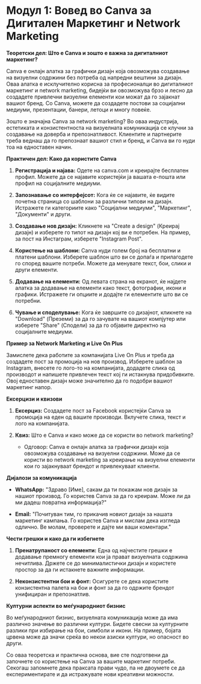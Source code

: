 # **Модул 1: Вовед во Canva за Дигитален Маркетинг и Network Marketing**

**Теоретски дел: Што е Canva и зошто е важна за дигиталниот маркетинг?**

Canva е онлајн алатка за графички дизајн која овозможува создавање на визуелни содржини без потреба од напредни вештини за дизајн. Оваа алатка е исклучително корисна за професионалци во дигиталниот маркетинг и network marketing, бидејќи ви овозможува брзо и лесно да создадете привлечни визуелни елементи кои можат да го зајакнат вашиот бренд. Со Canva, можете да создадете постови за социјални медиуми, презентации, банери, летоци и многу повеќе.

Зошто е значајна Canva за network marketing? Во оваа индустрија, естетиката и конзистентноста на визуелната комуникација се клучни за создавање на доверба и препознатливост. Клиентите и партнерите треба веднаш да го препознаат вашиот стил и бренд, и Canva ви го нуди тоа на едноставен начин.

**Практичен дел: Како да користите Canva**

1. **Регистрација и најава:** Одете на canva.com и креирајте бесплатен профил. Можете да се најавите користејќи ја вашата е-пошта или профил на социјалните медиуми.

2. **Запознавање со интерфејсот:** Кога ќе се најавите, ќе видите почетна страница со шаблони за различни типови на дизајн. Истражете ги категориите како "Социјални медиуми", "Маркетинг", "Документи" и други.

3. **Создавање нов дизајн:** Кликнете на "Create a design" (Креирај дизајн) и изберете го типот на дизајн кој ви е потребен. На пример, за пост на Инстаграм, изберете "Instagram Post".

4. **Користење на шаблони:** Canva нуди голем број на бесплатни и платени шаблони. Изберете шаблон што ви се допаѓа и прилагодете го според вашите потреби. Можете да менувате текст, бои, слики и други елементи.

5. **Додавање на елементи:** Од левата страна на екранот, ќе најдете алатка за додавање на елементи како текст, фотографии, икони и графики. Истражете ги опциите и додајте ги елементите што ви се потребни.

6. **Чување и споделување:** Кога ќе завршите со дизајнот, кликнете на "Download" (Преземи) за да го зачувате на вашиот компјутер или изберете "Share" (Сподели) за да го објавите директно на социјалните медиуми.

**Пример за Network Marketing и Live On Plus**

Замислете дека работите за компанијата Live On Plus и треба да создадете пост за промоција на нов производ. Изберете шаблон за Instagram, внесете го лого-то на компанијата, додадете слика од производот и напишете привлечен текст кој ги истакнува придобивките. Овој едноставен дизајн може значително да го подобри вашиот маркетинг напор.

**Ексерцизи и квизови**

1. **Ексерциз:** Создадете пост за Facebook користејќи Canva за промоција на еден од вашите производи. Вклучете слика, текст и лого на компанијата.

2. **Квиз:** Што е Canva и како може да се користи во network marketing?
   - Одговор: Canva е онлајн алатка за графички дизајн која овозможува создавање на визуелни содржини. Може да се користи во network marketing за креирање на визуелни елементи кои го зајакнуваат брендот и привлекуваат клиенти.

**Дијалози за комуникација**

- **WhatsApp:** "Здраво [Име], сакам да ти покажам нов дизајн за нашиот производ. Го користев Canva за да го креирам. Може ли да ми дадеш повратна информација?"

- **Email:** "Почитуван тим, го прикачив новиот дизајн за нашата маркетинг кампања. Го користев Canva и мислам дека изгледа одлично. Ве молам, проверете и дајте ми ваши коментари."

**Чести грешки и како да ги избегнете**

1. **Пренатрупаност со елементи:** Една од најчестите грешки е додавање премногу елементи кои ја прават визуелната содржина нечитлива. Држете се до минималистички дизајн и користете простор за да ги истакнете важните информации.

2. **Неконзистентни бои и фонт:** Осигурете се дека користите конзистентна палета на бои и фонт за да го одржите брендот унифициран и препознатлив.

**Културни аспекти во меѓународниот бизнис**

Во меѓународниот бизнис, визуелната комуникација може да има различно значење во различни култури. Бидете свесни за културните разлики при избирање на бои, симболи и икони. На пример, бојата црвена може да значи среќа во некои азиски култури, но опасност во други.

Со оваа теоретска и практична основа, вие сте подготвени да започнете со користење на Canva за вашите маркетинг потреби. Секогаш запомнете дека праксата прави чудо, па не двоумете се да експериментирате и да истражувате нови креативни можности.